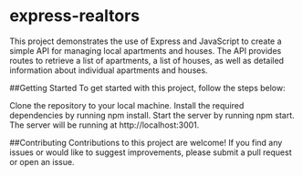# express-realtors


This project demonstrates the use of Express and JavaScript to create a simple API for managing local apartments and houses. The API provides routes to retrieve a list of apartments, a list of houses, as well as detailed information about individual apartments and houses.

##Getting Started
To get started with this project, follow the steps below:

Clone the repository to your local machine.
Install the required dependencies by running npm install.
Start the server by running npm start.
The server will be running at http://localhost:3001.

##Contributing
Contributions to this project are welcome! If you find any issues or would like to suggest improvements, please submit a pull request or open an issue.